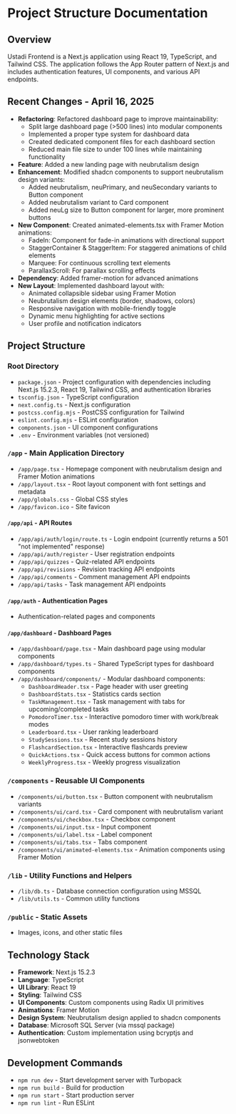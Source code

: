 # Project Structure Documentation

## Overview
Ustadi Frontend is a Next.js application using React 19, TypeScript, and Tailwind CSS. The application follows the App Router pattern of Next.js and includes authentication features, UI components, and various API endpoints.

## Recent Changes - April 16, 2025
- **Refactoring**: Refactored dashboard page to improve maintainability:
  - Split large dashboard page (>500 lines) into modular components
  - Implemented a proper type system for dashboard data
  - Created dedicated component files for each dashboard section
  - Reduced main file size to under 100 lines while maintaining functionality
- **Feature**: Added a new landing page with neubrutalism design
- **Enhancement**: Modified shadcn components to support neubrutalism design variants:
  - Added neubrutalism, neuPrimary, and neuSecondary variants to Button component
  - Added neubrutalism variant to Card component
  - Added neuLg size to Button component for larger, more prominent buttons
- **New Component**: Created animated-elements.tsx with Framer Motion animations:
  - FadeIn: Component for fade-in animations with directional support
  - StaggerContainer & StaggerItem: For staggered animations of child elements
  - Marquee: For continuous scrolling text elements
  - ParallaxScroll: For parallax scrolling effects
- **Dependency**: Added framer-motion for advanced animations
- **New Layout**: Implemented dashboard layout with:
  - Animated collapsible sidebar using Framer Motion
  - Neubrutalism design elements (border, shadows, colors)
  - Responsive navigation with mobile-friendly toggle
  - Dynamic menu highlighting for active sections
  - User profile and notification indicators

## Project Structure

### Root Directory
- `package.json` - Project configuration with dependencies including Next.js 15.2.3, React 19, Tailwind CSS, and authentication libraries
- `tsconfig.json` - TypeScript configuration
- `next.config.ts` - Next.js configuration
- `postcss.config.mjs` - PostCSS configuration for Tailwind
- `eslint.config.mjs` - ESLint configuration
- `components.json` - UI component configurations
- `.env` - Environment variables (not versioned)

### `/app` - Main Application Directory
- `/app/page.tsx` - Homepage component with neubrutalism design and Framer Motion animations
- `/app/layout.tsx` - Root layout component with font settings and metadata
- `/app/globals.css` - Global CSS styles
- `/app/favicon.ico` - Site favicon

#### `/app/api` - API Routes
- `/app/api/auth/login/route.ts` - Login endpoint (currently returns a 501 "not implemented" response)
- `/app/api/auth/register` - User registration endpoints
- `/app/api/quizzes` - Quiz-related API endpoints
- `/app/api/revisions` - Revision tracking API endpoints
- `/app/api/comments` - Comment management API endpoints
- `/app/api/tasks` - Task management API endpoints

#### `/app/auth` - Authentication Pages
- Authentication-related pages and components

#### `/app/dashboard` - Dashboard Pages
- `/app/dashboard/page.tsx` - Main dashboard page using modular components
- `/app/dashboard/types.ts` - Shared TypeScript types for dashboard components
- `/app/dashboard/components/` - Modular dashboard components:
  - `DashboardHeader.tsx` - Page header with user greeting
  - `DashboardStats.tsx` - Statistics cards section
  - `TaskManagement.tsx` - Task management with tabs for upcoming/completed tasks
  - `PomodoroTimer.tsx` - Interactive pomodoro timer with work/break modes
  - `Leaderboard.tsx` - User ranking leaderboard
  - `StudySessions.tsx` - Recent study sessions history
  - `FlashcardSection.tsx` - Interactive flashcards preview
  - `QuickActions.tsx` - Quick access buttons for common actions
  - `WeeklyProgress.tsx` - Weekly progress visualization

### `/components` - Reusable UI Components
- `/components/ui/button.tsx` - Button component with neubrutalism variants
- `/components/ui/card.tsx` - Card component with neubrutalism variant
- `/components/ui/checkbox.tsx` - Checkbox component
- `/components/ui/input.tsx` - Input component
- `/components/ui/label.tsx` - Label component
- `/components/ui/tabs.tsx` - Tabs component
- `/components/ui/animated-elements.tsx` - Animation components using Framer Motion

### `/lib` - Utility Functions and Helpers
- `/lib/db.ts` - Database connection configuration using MSSQL
- `/lib/utils.ts` - Common utility functions

### `/public` - Static Assets
- Images, icons, and other static files

## Technology Stack
- **Framework**: Next.js 15.2.3
- **Language**: TypeScript
- **UI Library**: React 19
- **Styling**: Tailwind CSS
- **UI Components**: Custom components using Radix UI primitives
- **Animations**: Framer Motion
- **Design System**: Neubrutalism design applied to shadcn components
- **Database**: Microsoft SQL Server (via mssql package)
- **Authentication**: Custom implementation using bcryptjs and jsonwebtoken

## Development Commands
- `npm run dev` - Start development server with Turbopack
- `npm run build` - Build for production
- `npm run start` - Start production server
- `npm run lint` - Run ESLint